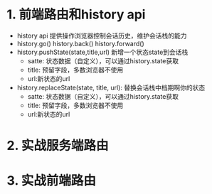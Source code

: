 # 1. 前端路由和history api

- history api 提供操作浏览器控制会话历史，维护会话栈的能力
- history.go() history.back()  history.forward()
- history.pushState(state,title,url) 新增一个状态state到会话栈
  - satte: 状态数据（自定义），可以通过history.state获取
  - title: 预留字段，多数浏览器不使用
  - url:新状态的url
- history.replaceState(state, title, url): 替换会话栈中档期啊你的状态
  - satte: 状态数据（自定义），可以通过history.state获取
  - title: 预留字段，多数浏览器不使用
  - url:新状态的url

# 2. 实战服务端路由

# 3. 实战前端路由